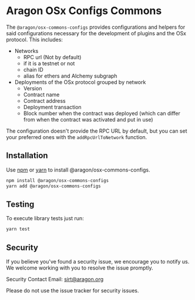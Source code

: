 # Aragon OSx Configs Commons

The `@aragon/osx-commons-configs` provides configurations and helpers for said
configurations necessary for the development of plugins and the OSx protocol.
This includes:

- Networks
  - RPC url (Not by default)
  - if it is a testnet or not
  - chain ID
  - alias for ethers and Alchemy subgraph
- Deployments of the OSx protocol grouped by network
  - Version
  - Contract name
  - Contract address
  - Deployment transaction
  - Block number when the contract was deployed (which can differ from when the
    contract was activated and put in use)

The configuration doesn't provide the RPC URL by default, but you can set your preferred ones with the `addRpcUrlToNetwork` function.

## Installation

Use [npm](https://www.npmjs.com/) or [yarn](https://yarnpkg.com/) to install
@aragon/osx-commons-configs.

```bash
npm install @aragon/osx-commons-configs
yarn add @aragon/osx-commons-configs
```

## Testing

To execute library tests just run:

```bash
yarn test
```

## Security

If you believe you've found a security issue, we encourage you to notify us. We
welcome working with you to resolve the issue promptly.

Security Contact Email: sirt@aragon.org

Please do not use the issue tracker for security issues.
